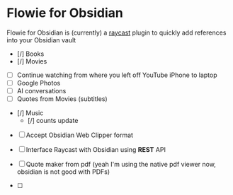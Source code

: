 # Flowie for Obsidian
Flowie for Obsidian is (currently) a [raycast](https://raycast.com) plugin to quickly add references into your Obsidian vault




- [/] Books 
- [/] Movies 
- [ ] Continue watching from where you left off YouTube iPhone to laptop
- [ ] Google Photos 
- [ ] AI conversations 
- [ ] Quotes from Movies (subtitles)
- [/] Music
	- [/] counts update
- [ ] Accept Obsidian Web Clipper format 

- [ ] Interface Raycast with Obsidian using **REST** API
- [ ] Quote maker from pdf (yeah I'm using the native pdf viewer now, obsidian is not good with PDFs)
- [ ] 
